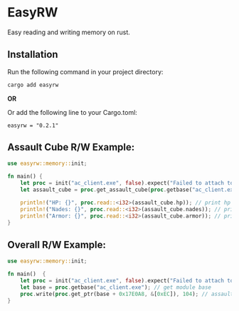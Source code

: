 
# EasyRW

Easy reading and writing memory on rust.




## Installation

Run the following command in your project directory:
```bash
cargo add easyrw
```

**OR**

Or add the following line to your Cargo.toml:
```
easyrw = "0.2.1"
```
    
## Assault Cube R/W Example:

```rust
use easyrw::memory::init;

fn main() {
    let proc = init("ac_client.exe", false).expect("Failed to attach to process"); //attach to process with false argument, means it will write memory externally, not internally, if ur making a dll then put it to true r/w internally
    let assault_cube = proc.get_assault_cube(proc.getbase("ac_client.exe")); // get assaultcube offsets, there is only 3 of them in this library just for example

    println!("HP: {}", proc.read::<i32>(assault_cube.hp)); // print hp
    println!("Nades: {}", proc.read::<i32>(assault_cube.nades)); // print grenades
    println!("Armor: {}", proc.read::<i32>(assault_cube.armor)); // print armor
}
```

## Overall R/W Example:
```rust
use easyrw::memory::init;

fn main()  {
    let proc = init("ac_client.exe", false).expect("Failed to attach to process"); //attach to process with false argument, means it will write memory externally, not internally, if ur making a dll then put it to true r/w internally
    let base = proc.getbase("ac_client.exe"); // get module base
    proc.write(proc.get_ptr(base + 0x17E0A8, &[0xEC]), 104); // assault cube example: write 104 to hp address
}
```

